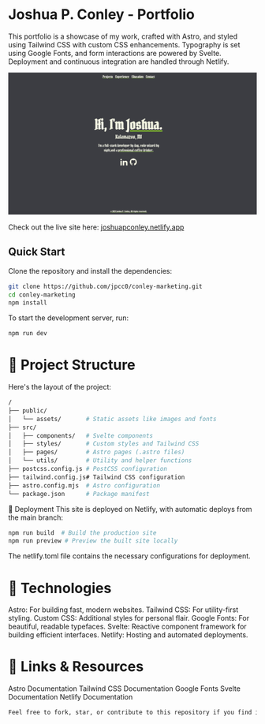 # Joshua P. Conley - Portfolio

This portfolio is a showcase of my work, crafted with Astro, and styled using Tailwind CSS with custom CSS enhancements. Typography is set using Google Fonts, and form interactions are powered by Svelte. Deployment and continuous integration are handled through Netlify.

![Site Preview](public/site.png)

Check out the live site here: [joshuapconley.netlify.app](https://joshuapconley.netlify.app/)

## Quick Start

Clone the repository and install the dependencies:

```bash
git clone https://github.com/jpcc0/conley-marketing.git
cd conley-marketing
npm install
```

To start the development server, run:
```bash
npm run dev
```
# 📂 Project Structure
Here's the layout of the project:

```bash
/
├── public/
│   └── assets/       # Static assets like images and fonts
├── src/
│   ├── components/   # Svelte components
│   ├── styles/       # Custom styles and Tailwind CSS
│   ├── pages/        # Astro pages (.astro files)
│   └── utils/        # Utility and helper functions
├── postcss.config.js # PostCSS configuration
├── tailwind.config.js# Tailwind CSS configuration
├── astro.config.mjs  # Astro configuration
└── package.json      # Package manifest
```
🚀 Deployment
This site is deployed on Netlify, with automatic deploys from the main branch:

```bash
npm run build  # Build the production site
npm run preview # Preview the built site locally
```
The netlify.toml file contains the necessary configurations for deployment.

# 🧰 Technologies
Astro: For building fast, modern websites.
Tailwind CSS: For utility-first styling.
Custom CSS: Additional styles for personal flair.
Google Fonts: For beautiful, readable typefaces.
Svelte: Reactive component framework for building efficient interfaces.
Netlify: Hosting and automated deployments.

# 🔗 Links & Resources
Astro Documentation
Tailwind CSS Documentation
Google Fonts
Svelte Documentation
Netlify Documentation
```bash
Feel free to fork, star, or contribute to this repository if you find it useful. Happy coding!
```
